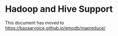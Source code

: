 Hadoop and Hive Support
=======================

This document has moved to https://bazaarvoice.github.io/emodb/mapreduce/
